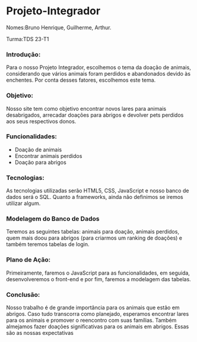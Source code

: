 # Projeto-Integrador

Nomes:Bruno Henrique, Guilherme, Arthur.

Turma:TDS 23-T1

### Introdução:

Para o nosso Projeto Integrador, escolhemos o tema da doação de animais, considerando que vários animais foram perdidos e abandonados devido às enchentes.
Por conta desses fatores, escolhemos este tema.

### Objetivo:

Nosso site tem como objetivo encontrar novos lares para animais desabrigados, arrecadar doações para abrigos e devolver pets perdidos aos seus respectivos donos.

### Funcionalidades:

- Doação de animais
- Encontrar animais perdidos
- Doação para abrigos

### Tecnologias:

As tecnologias utilizadas serão HTML5, CSS, JavaScript e nosso banco de dados será o SQL. Quanto a frameworks, ainda não definimos se iremos utilizar algum.

### Modelagem do Banco de Dados

Teremos as seguintes tabelas: animais para doação, animais perdidos, quem mais doou para abrigos (para criarmos um ranking de doações) e também teremos tabelas de login.

### Plano de Ação:

Primeiramente, faremos o JavaScript para as funcionalidades, em seguida, desenvolveremos o front-end e por fim, faremos a modelagem das tabelas.

### Conclusão:

Nosso trabalho é de grande importância para os animais que estão em abrigos. Caso tudo transcorra como planejado, esperamos encontrar lares para os animais e promover o reencontro com suas famílias.
Também almejamos fazer doações significativas para os animais em abrigos. Essas são as nossas expectativas
